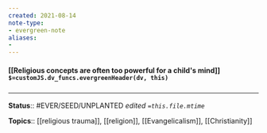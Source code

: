 ```yaml
---
created: 2021-08-14
note-type: 
- evergreen-note
aliases:
- 
---
```

#### [[Religious concepts are often too powerful for a child's mind]] `$=customJS.dv_funcs.evergreenHeader(dv, this)`



### <hr class="footnote"/>

**Status**:: #EVER/SEED/UNPLANTED 
*edited `=this.file.mtime`*

**Topics**:: [[religious trauma]], [[religion]], [[Evangelicalism]], [[Christianity]]
	
